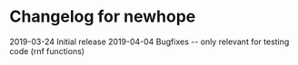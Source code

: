 # Changelog for newhope

2019-03-24	Initial release
2019-04-04	Bugfixes -- only relevant for testing code (rnf functions)


